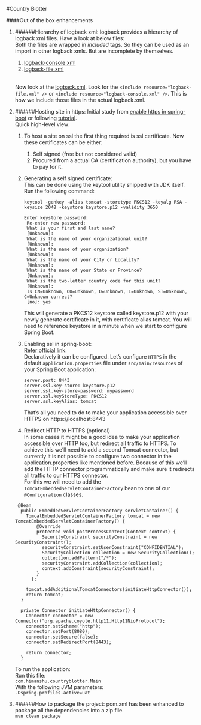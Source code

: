 #Country Blotter

####Out of the box enhancements
1. ######Hierarchy of logback xml:
   logback provides a hierarchy of logback xml files. Have a look at below files:
   \
   Both the files are wrapped in <i>included</i> tags. So they can be used as an import in other logback xmls. But are incomplete by themselves.
   1. [logback-console.xml](src/main/resources/logback-console.xml)
   1. [logback-file.xml](src/main/resources/logback-file.xml)
      
   \
   Now look at the [logback.xml](src/main/resources/logback.xml).
   Look for the `<include resource="logback-file.xml" />` or `<include resource="logback-console.xml" />`. This is how we include those files in the actual logback.xml.

1.  ######Hosting site in https:
    Initial study from [enable https in spring-boot](https://drissamri.be/blog/java/enable-https-in-spring-boot/) or following [tutorial](https://www.baeldung.com/spring-boot-https-self-signed-certificate).
    \
    Quick high-level view:
    1. To host a site on ssl the first thing required is ssl certificate. Now these certificates can be either:
       1. Self signed (free but not considered valid)
       1. Procured from a actual CA (certification authority), but you have to pay for it.
       
    1. Generating a self signed certificate:
       \
       This can be done using the keytool utility shipped with JDK itself. Run the following command:
       ````
       keytool -genkey -alias tomcat -storetype PKCS12 -keyalg RSA -keysize 2048 -keystore keystore.p12 -validity 3650
       
       Enter keystore password:
        Re-enter new password:
        What is your first and last name?
        [Unknown]:
        What is the name of your organizational unit?
        [Unknown]:
        What is the name of your organization?
        [Unknown]:
        What is the name of your City or Locality?
        [Unknown]:
        What is the name of your State or Province?
        [Unknown]:
        What is the two-letter country code for this unit?
        [Unknown]:
        Is CN=Unknown, OU=Unknown, O=Unknown, L=Unknown, ST=Unknown, C=Unknown correct?
        [no]: yes
       ````
       This will generate a PKCS12 keystore called keystore.p12 with your newly generate certificate in it, with certificate alias tomcat. You will need to reference keystore in a minute when we start to configure Spring Boot.
       
     1. Enabling ssl in spring-boot:
         \
         [Refer official link](https://docs.spring.io/spring-boot/docs/current-SNAPSHOT/reference/htmlsingle/#howto-configure-ssl).
         \
         Declaratively it can be configured.
         Let’s configure `HTTPS` in the default `application.properties` file under `src/main/resources` of your Spring Boot application:
         ````
         server.port: 8443
         server.ssl.key-store: keystore.p12
         server.ssl.key-store-password: mypassword
         server.ssl.keyStoreType: PKCS12
         server.ssl.keyAlias: tomcat
         ````
         That’s all you need to do to make your application accessible over HTTPS on https://localhost:8443
     
     1. Redirect HTTP to HTTPS (optional)
     \
     In some cases it might be a good idea to make your application accessible over HTTP too, but redirect all traffic to HTTPS. To achieve this we’ll need to add a second Tomcat connector, but currently it is not possible to configure two connector in the application.properties like mentioned before. Because of this we’ll add the HTTP connector programmatically and make sure it redirects all traffic to our HTTPS connector.
     \
     For this we will need to add the `TomcatEmbeddedServletContainerFactory` bean to one of our `@Configuration` classes.
     ````
      @Bean
       public EmbeddedServletContainerFactory servletContainer() {
         TomcatEmbeddedServletContainerFactory tomcat = new TomcatEmbeddedServletContainerFactory() {
             @Override
             protected void postProcessContext(Context context) {
               SecurityConstraint securityConstraint = new SecurityConstraint();
               securityConstraint.setUserConstraint("CONFIDENTIAL");
               SecurityCollection collection = new SecurityCollection();
               collection.addPattern("/*");
               securityConstraint.addCollection(collection);
               context.addConstraint(securityConstraint);
             }
           };
         
         tomcat.addAdditionalTomcatConnectors(initiateHttpConnector());
         return tomcat;
       }
       
       private Connector initiateHttpConnector() {
         Connector connector = new Connector("org.apache.coyote.http11.Http11NioProtocol");
         connector.setScheme("http");
         connector.setPort(8080);
         connector.setSecure(false);
         connector.setRedirectPort(8443);
         
         return connector;
       }
     ````
    To run the application:
    \
    Run this file:
    \
    `com.himanshu.countryblotter.Main`
    \
    With the following JVM parameters:
    \
    `-Dspring.profiles.active=uat` 

1. ######How to package the project:
pom.xml has been enhanced to package all the dependencies into a zip file.
\
`mvn clean package` 